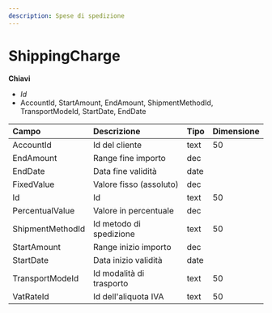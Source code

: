 ```yaml
---
description: Spese di spedizione
---
```

# ShippingCharge

**Chiavi**

- *Id*
- AccountId, StartAmount, EndAmount, ShipmentMethodId, TransportModeId, StartDate, EndDate

| Campo | Descrizione | Tipo | Dimensione | 
| :--- | :--- | :--- | :--- |
| AccountId | Id del cliente | text | 50 |
| EndAmount | Range fine importo | dec |  |
| EndDate | Data fine validità | date |  |
| FixedValue | Valore fisso \(assoluto\) | dec |  |
| Id | Id | text | 50 |
| PercentualValue | Valore in percentuale | dec |  |
| ShipmentMethodId | Id metodo di spedizione | text | 50 |
| StartAmount | Range inizio importo | dec |  |
| StartDate | Data inizio validità | date |  |
| TransportModeId | Id modalità di trasporto | text | 50 |
| VatRateId | Id dell'aliquota IVA | text | 50 |


